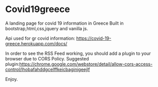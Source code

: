 # Covid19greece

A landing page for covid 19 information in Greece
Built in bootstrap,html,css,jquery and vanilla js.

Api used for gr covid information: https://covid-19-greece.herokuapp.com/docs/

In order to see the RSS Feed working, you should add a plugin to your browser due to CORS Policy.
Suggested plugin:https://chrome.google.com/webstore/detail/allow-cors-access-control/lhobafahddgcelffkeicbaginigeejlf

Enjoy.